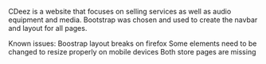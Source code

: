 CDeez is a website that focuses on selling services as well as audio equipment and media.
Bootstrap was chosen and used to create the navbar and layout for all pages.

Known issues:
  Boostrap layout breaks on firefox
  Some elements need to be changed to resize properly on mobile devices
  Both store pages are missing
